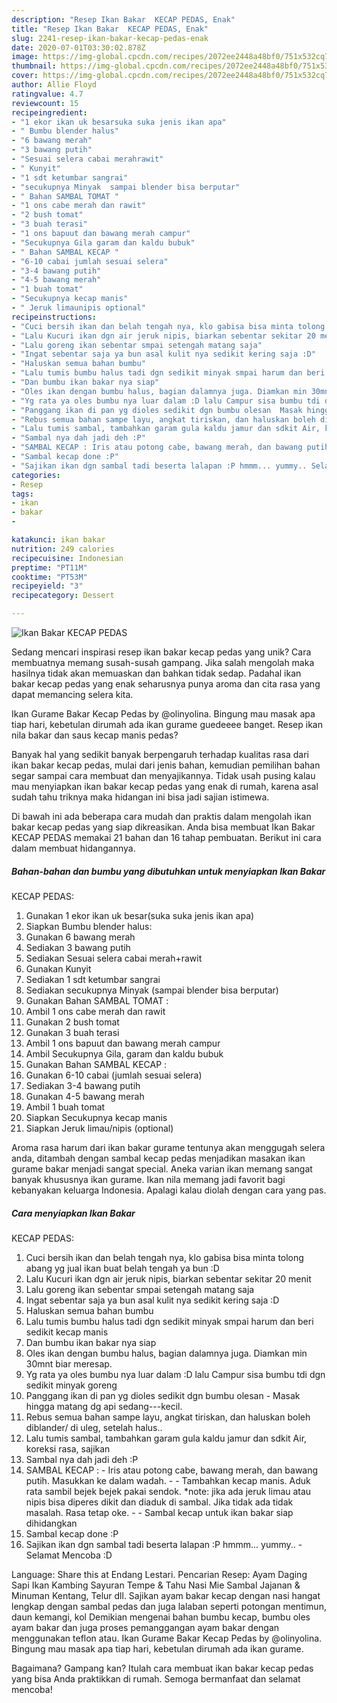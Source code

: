 ```yaml
---
description: "Resep Ikan Bakar  KECAP PEDAS, Enak"
title: "Resep Ikan Bakar  KECAP PEDAS, Enak"
slug: 2241-resep-ikan-bakar-kecap-pedas-enak
date: 2020-07-01T03:30:02.878Z
image: https://img-global.cpcdn.com/recipes/2072ee2448a48bf0/751x532cq70/ikan-bakar-kecap-pedas-foto-resep-utama.jpg
thumbnail: https://img-global.cpcdn.com/recipes/2072ee2448a48bf0/751x532cq70/ikan-bakar-kecap-pedas-foto-resep-utama.jpg
cover: https://img-global.cpcdn.com/recipes/2072ee2448a48bf0/751x532cq70/ikan-bakar-kecap-pedas-foto-resep-utama.jpg
author: Allie Floyd
ratingvalue: 4.7
reviewcount: 15
recipeingredient:
- "1 ekor ikan uk besarsuka suka jenis ikan apa"
- " Bumbu blender halus"
- "6 bawang merah"
- "3 bawang putih"
- "Sesuai selera cabai merahrawit"
- " Kunyit"
- "1 sdt ketumbar sangrai"
- "secukupnya Minyak  sampai blender bisa berputar"
- " Bahan SAMBAL TOMAT "
- "1 ons cabe merah dan rawit"
- "2 bush tomat"
- "3 buah terasi"
- "1 ons bapuut dan bawang merah campur"
- "Secukupnya Gila garam dan kaldu bubuk"
- " Bahan SAMBAL KECAP "
- "6-10 cabai jumlah sesuai selera"
- "3-4 bawang putih"
- "4-5 bawang merah"
- "1 buah tomat"
- "Secukupnya kecap manis"
- " Jeruk limaunipis optional"
recipeinstructions:
- "Cuci bersih ikan dan belah tengah nya, klo gabisa bisa minta tolong abang yg jual ikan buat belah tengah ya bun :D"
- "Lalu Kucuri ikan dgn air jeruk nipis, biarkan sebentar sekitar 20 menit"
- "Lalu goreng ikan sebentar smpai setengah matang saja"
- "Ingat sebentar saja ya bun asal kulit nya sedikit kering saja :D"
- "Haluskan semua bahan bumbu"
- "Lalu tumis bumbu halus tadi dgn sedikit minyak smpai harum dan beri sedikit kecap manis"
- "Dan bumbu ikan bakar nya siap"
- "Oles ikan dengan bumbu halus, bagian dalamnya juga. Diamkan min 30mnt biar meresap."
- "Yg rata ya oles bumbu nya luar dalam :D lalu Campur sisa bumbu tdi dgn sedikit minyak goreng"
- "Panggang ikan di pan yg dioles sedikit dgn bumbu olesan  Masak hingga matang dg api sedang---kecil."
- "Rebus semua bahan sampe layu, angkat tiriskan, dan haluskan boleh diblander/ di uleg, setelah halus.."
- "Lalu tumis sambal, tambahkan garam gula kaldu jamur dan sdkit Air, koreksi rasa, sajikan"
- "Sambal nya dah jadi deh :P"
- "SAMBAL KECAP : Iris atau potong cabe, bawang merah, dan bawang putih. Masukkan ke dalam wadah.  Tambahkan kecap manis. Aduk rata sambil bejek bejek pakai sendok. *note: jika ada jeruk limau atau nipis bisa diperes dikit dan diaduk di sambal. Jika tidak ada tidak masalah. Rasa tetap oke.  Sambal kecap untuk ikan bakar siap dihidangkan"
- "Sambal kecap done :P"
- "Sajikan ikan dgn sambal tadi beserta lalapan :P hmmm... yummy.. Selamat Mencoba :D"
categories:
- Resep
tags:
- ikan
- bakar
- 

katakunci: ikan bakar  
nutrition: 249 calories
recipecuisine: Indonesian
preptime: "PT11M"
cooktime: "PT53M"
recipeyield: "3"
recipecategory: Dessert

---
```



![Ikan Bakar
 KECAP PEDAS](https://img-global.cpcdn.com/recipes/2072ee2448a48bf0/751x532cq70/ikan-bakar-kecap-pedas-foto-resep-utama.jpg)

Sedang mencari inspirasi resep ikan bakar
 kecap pedas yang unik? Cara membuatnya memang susah-susah gampang. Jika salah mengolah maka hasilnya tidak akan memuaskan dan bahkan tidak sedap. Padahal ikan bakar
 kecap pedas yang enak seharusnya punya aroma dan cita rasa yang dapat memancing selera kita.

Ikan Gurame Bakar Kecap Pedas by @olinyolina. Bingung mau masak apa tiap hari, kebetulan dirumah ada ikan gurame guedeeee banget. Resep ikan nila bakar dan saus kecap manis pedas?

Banyak hal yang sedikit banyak berpengaruh terhadap kualitas rasa dari ikan bakar
 kecap pedas, mulai dari jenis bahan, kemudian pemilihan bahan segar sampai cara membuat dan menyajikannya. Tidak usah pusing kalau mau menyiapkan ikan bakar
 kecap pedas yang enak di rumah, karena asal sudah tahu triknya maka hidangan ini bisa jadi sajian istimewa.


Di bawah ini ada beberapa cara mudah dan praktis dalam mengolah ikan bakar
 kecap pedas yang siap dikreasikan. Anda bisa membuat Ikan Bakar
 KECAP PEDAS memakai 21 bahan dan 16 tahap pembuatan. Berikut ini cara dalam membuat hidangannya.

<!--inarticleads1-->

##### Bahan-bahan dan bumbu yang dibutuhkan untuk menyiapkan Ikan Bakar
 KECAP PEDAS:

1. Gunakan 1 ekor ikan uk besar(suka suka jenis ikan apa)
1. Siapkan  Bumbu blender halus:
1. Gunakan 6 bawang merah
1. Sediakan 3 bawang putih
1. Sediakan Sesuai selera cabai merah+rawit
1. Gunakan  Kunyit
1. Sediakan 1 sdt ketumbar sangrai
1. Sediakan secukupnya Minyak  (sampai blender bisa berputar)
1. Gunakan  Bahan SAMBAL TOMAT :
1. Ambil 1 ons cabe merah dan rawit
1. Gunakan 2 bush tomat
1. Gunakan 3 buah terasi
1. Ambil 1 ons bapuut dan bawang merah campur
1. Ambil Secukupnya Gila, garam dan kaldu bubuk
1. Gunakan  Bahan SAMBAL KECAP :
1. Gunakan 6-10 cabai (jumlah sesuai selera)
1. Sediakan 3-4 bawang putih
1. Gunakan 4-5 bawang merah
1. Ambil 1 buah tomat
1. Siapkan Secukupnya kecap manis
1. Siapkan  Jeruk limau/nipis (optional)


Aroma rasa harum dari ikan bakar gurame tentunya akan menggugah selera anda, ditambah dengan sambal kecap pedas menjadikan masakan ikan gurame bakar menjadi sangat special. Aneka varian ikan memang sangat banyak khususnya ikan gurame. Ikan nila memang jadi favorit bagi kebanyakan keluarga Indonesia. Apalagi kalau diolah dengan cara yang pas. 

<!--inarticleads2-->

##### Cara menyiapkan Ikan Bakar
 KECAP PEDAS:

1. Cuci bersih ikan dan belah tengah nya, klo gabisa bisa minta tolong abang yg jual ikan buat belah tengah ya bun :D
1. Lalu Kucuri ikan dgn air jeruk nipis, biarkan sebentar sekitar 20 menit
1. Lalu goreng ikan sebentar smpai setengah matang saja
1. Ingat sebentar saja ya bun asal kulit nya sedikit kering saja :D
1. Haluskan semua bahan bumbu
1. Lalu tumis bumbu halus tadi dgn sedikit minyak smpai harum dan beri sedikit kecap manis
1. Dan bumbu ikan bakar nya siap
1. Oles ikan dengan bumbu halus, bagian dalamnya juga. Diamkan min 30mnt biar meresap.
1. Yg rata ya oles bumbu nya luar dalam :D lalu Campur sisa bumbu tdi dgn sedikit minyak goreng
1. Panggang ikan di pan yg dioles sedikit dgn bumbu olesan  - Masak hingga matang dg api sedang---kecil.
1. Rebus semua bahan sampe layu, angkat tiriskan, dan haluskan boleh diblander/ di uleg, setelah halus..
1. Lalu tumis sambal, tambahkan garam gula kaldu jamur dan sdkit Air, koreksi rasa, sajikan
1. Sambal nya dah jadi deh :P
1. SAMBAL KECAP : - Iris atau potong cabe, bawang merah, dan bawang putih. Masukkan ke dalam wadah. -  - Tambahkan kecap manis. Aduk rata sambil bejek bejek pakai sendok. *note: jika ada jeruk limau atau nipis bisa diperes dikit dan diaduk di sambal. Jika tidak ada tidak masalah. Rasa tetap oke. -  - Sambal kecap untuk ikan bakar siap dihidangkan
1. Sambal kecap done :P
1. Sajikan ikan dgn sambal tadi beserta lalapan :P hmmm... yummy.. - Selamat Mencoba :D


Language: Share this at Endang Lestari. Pencarian Resep: Ayam Daging Sapi Ikan Kambing Sayuran Tempe &amp; Tahu Nasi Mie Sambal Jajanan &amp; Minuman Kentang, Telur dll. Sajikan ayam bakar kecap dengan nasi hangat lengkap dengan sambal pedas dan juga lalaban seperti potongan mentimun, daun kemangi, kol Demikian mengenai bahan bumbu kecap, bumbu oles ayam bakar dan juga proses pemanggangan ayam bakar dengan menggunakan teflon atau. Ikan Gurame Bakar Kecap Pedas by @olinyolina. Bingung mau masak apa tiap hari, kebetulan dirumah ada ikan gurame. 

Bagaimana? Gampang kan? Itulah cara membuat ikan bakar
 kecap pedas yang bisa Anda praktikkan di rumah. Semoga bermanfaat dan selamat mencoba!
